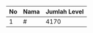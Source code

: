 | No | Nama            | Jumlah Level |
|----|-----------------|--------------|
| 1  | #    |    4170        |
